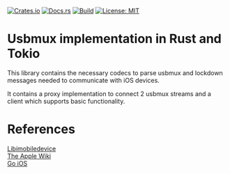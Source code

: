 [![Crates.io](https://img.shields.io/crates/v/usbmux-client-tokio.svg)](https://crates.io/crates/usbmux-client-tokio)
[![Docs.rs](https://docs.rs/usbmux-client-tokio/badge.svg)](https://docs.rs/usbmux-client-tokio)
[![Build](https://github.com/devicelink/usbmux-client-tokio/actions/workflows/build.yaml/badge.svg?branch=main)](https://github.com/devicelink/usbmux-client-tokio/actions)
[![License: MIT](https://img.shields.io/badge/License-MIT-yellow.svg)](https://opensource.org/licenses/MIT)

# Usbmux implementation in Rust and Tokio

This library contains the necessary codecs to parse usbmux and lockdown messages needed to communicate with iOS devices.

It contains a proxy implementation to connect 2 usbmux streams and a client which supports basic functionality.

# References

[Libimobiledevice](https://github.com/libimobiledevice/usbmuxd)  
[The Apple Wiki](https://theapplewiki.com/wiki/Usbmux)  
[Go iOS](https://github.com/danielpaulus/go-ios)  

